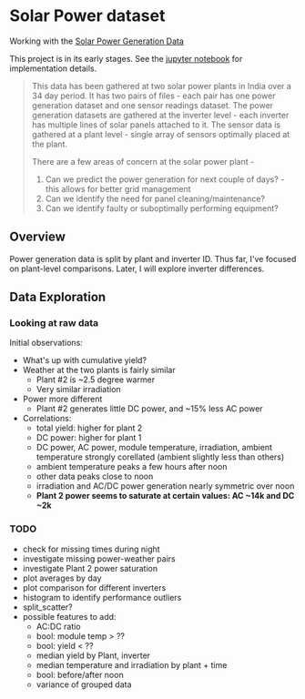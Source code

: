 # Solar Power dataset
Working with the [Solar Power Generation Data](https://www.kaggle.com/anikannal/solar-power-generation-data)

This project is in its early stages. See the [jupyter notebook](./solar_power_data_exp_and_model_training.ipynb) for implementation details.

> This data has been gathered at two solar power plants in India over a 34 day period. It has two pairs of files - each pair has one power generation dataset and one sensor readings dataset. The power generation datasets are gathered at the inverter level - each inverter has multiple lines of solar panels attached to it. The sensor data is gathered at a plant level - single array of sensors optimally placed at the plant.
> 
> There are a few areas of concern at the solar power plant -
> 
> 1. Can we predict the power generation for next couple of days? - this allows for better grid management
> 2. Can we identify the need for panel cleaning/maintenance?
> 3. Can we identify faulty or suboptimally performing equipment?

## Overview

Power generation data is split by plant and inverter ID. Thus far, I've focused on plant-level comparisons. Later, I will explore inverter differences.

## Data Exploration


### Looking at raw data

Initial observations:
- What's up with cumulative yield?
- Weather at the two plants is fairly similar
    - Plant #2 is ~2.5 degree warmer
    - Very similar irradiation
- Power more different
    - Plant #2 generates little DC power, and ~15% less AC power
- Correlations:
    - total yield: higher for plant 2
    - DC power: higher for plant 1
    - DC power, AC power, module temperature, irradiation, ambient temperature strongly corellated
      (ambient slightly less than others)
    - ambient temperature peaks a few hours after noon
    - other data peaks close to noon
    - irradiation and AC/DC power generation nearly symmetric over noon
    - **Plant 2 power seems to saturate at certain values: AC ~14k and DC ~2k**
### TODO
- check for missing times during night
- investigate missing power-weather pairs
- investigate Plant 2 power saturation
- plot averages by day
- plot comparison for different inverters
- histogram to identify performance outliers
- split_scatter?
- possible features to add:
    - AC:DC ratio
    - bool: module temp > ??
    - bool: yield < ??
    - median yield by Plant, inverter
    - median temperature and irradiation by plant + time
    - bool: before/after noon
    - variance of grouped data



<!-- ## Data preparation


## Model selection

Observations:

## Generalization 

## Summary and Outlook -->
